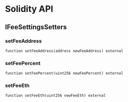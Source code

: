 # Solidity API

## IFeeSettingsSetters

### setFeeAddress

```solidity
function setFeeAddress(address newFeeAddress) external
```

### setFeePercent

```solidity
function setFeePercent(uint256 newFeePercent) external
```

### setFeeEth

```solidity
function setFeeEth(uint256 newFeeEth) external
```

